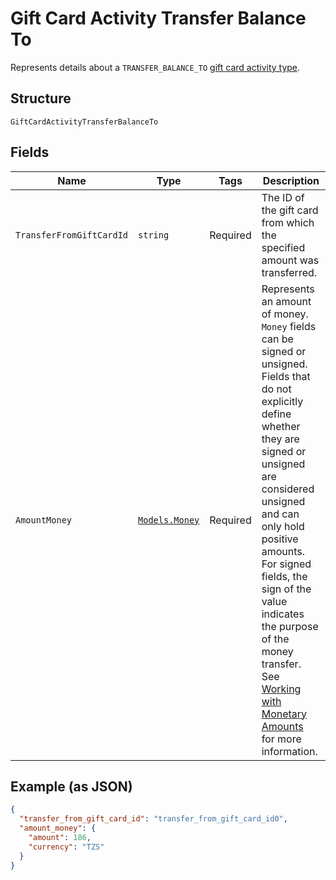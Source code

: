 
# Gift Card Activity Transfer Balance To

Represents details about a `TRANSFER_BALANCE_TO` [gift card activity type](../../doc/models/gift-card-activity-type.md).

## Structure

`GiftCardActivityTransferBalanceTo`

## Fields

| Name | Type | Tags | Description |
|  --- | --- | --- | --- |
| `TransferFromGiftCardId` | `string` | Required | The ID of the gift card from which the specified amount was transferred. |
| `AmountMoney` | [`Models.Money`](../../doc/models/money.md) | Required | Represents an amount of money. `Money` fields can be signed or unsigned.<br>Fields that do not explicitly define whether they are signed or unsigned are<br>considered unsigned and can only hold positive amounts. For signed fields, the<br>sign of the value indicates the purpose of the money transfer. See<br>[Working with Monetary Amounts](https://developer.squareup.com/docs/build-basics/working-with-monetary-amounts)<br>for more information. |

## Example (as JSON)

```json
{
  "transfer_from_gift_card_id": "transfer_from_gift_card_id0",
  "amount_money": {
    "amount": 186,
    "currency": "TZS"
  }
}
```

